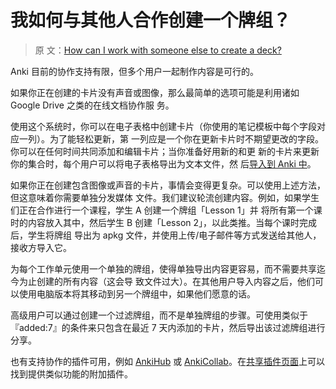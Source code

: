 # 我如何与其他人合作创建一个牌组？

> 原
> 文：[How can I work with someone else to create a deck?](https://faqs.ankiweb.net/how-can-i-work-with-someone-else-to-create-a-deck.html)

Anki 目前的协作支持有限，但多个用户一起制作内容是可行的。

如果你正在创建的卡片没有声音或图像，那么最简单的选项可能是利用诸如 Google Drive 之类的在线文档协作服
务。

使用这个系统时，你可以在电子表格中创建卡片（你使用的笔记模板中每个字段对应一列）。为了能轻松更新，第
一列应是一个你在更新卡片时不期望更改的字段。你可以在任何时间共同添加和编辑卡片；当你准备好用新的和更
新的卡片来更新你的集合时，每个用户可以将电子表格导出为文本文件，然
后[导入到 Anki 中](https://open-spaced-repetition.github.io/anki-manual-zh-CN/importing/intro.html)。

如果你正在创建包含图像或声音的卡片，事情会变得更复杂。可以使用上述方法，但这意味着你需要单独分发媒体
文件。我们建议轮流创建内容。例如，如果学生们正在合作进行一个课程，学生 A 创建一个牌组「Lesson 1」并
将所有第一个课时的内容放入其中，然后学生 B 创建「Lesson 2」，以此类推。当每个课时完成后，学生将牌组
导出为 apkg 文件，并使用上传/电子邮件等方式发送给其他人，接收方导入它。

为每个工作单元使用一个单独的牌组，使得单独导出内容更容易，而不需要共享迄今为止创建的所有内容（这会导
致文件过大）。在其他用户导入内容之后，他们可以使用电脑版本将其移动到另一个牌组中，如果他们愿意的话。

高级用户可以通过创建一个过滤牌组，而不是单独牌组的步骤。可使用类似于『added:7』的条件来只包含在最近
7 天内添加的卡片，然后导出该过滤牌组进行分享。

也有支持协作的插件可用，例如 [AnkiHub](https://www.ankihub.net) 或
[AnkiCollab](https://www.ankicollab.com/)。在[共享插件页面](https://ankiweb.net/shared/addons)上可以
找到提供类似功能的附加插件。
